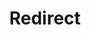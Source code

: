 ﻿---
layout: src/layouts/Redirect.astro
title: Redirect
redirect: /docs/octopus-rest-api/octopus.client
pubDate:  2023-01-01
navSearch: false
navSitemap: false
navMenu: false
---
